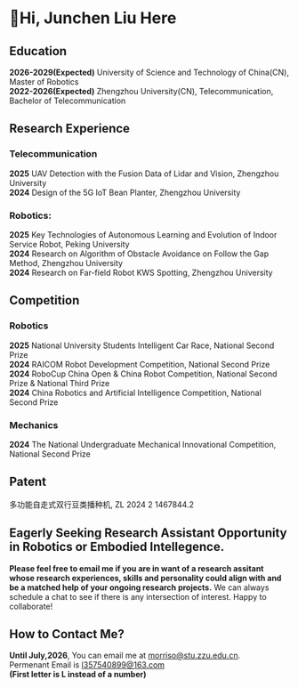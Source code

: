 # 👋Hi, Junchen Liu Here
## Education
<b>2026-2029(Expected)</b>       University of Science and Technology of China(CN), Master of Robotics</br>
<b>2022-2026(Expected)</b>       Zhengzhou University(CN), Telecommunication, Bachelor of Telecommunication
## Research Experience
  ### Telecommunication
  <b>2025</b> UAV Detection with the Fusion Data of Lidar and Vision, Zhengzhou University</br>
  <b>2024</b> Design of the 5G IoT Bean Planter, Zhengzhou University
  ### Robotics:
  <b>2025</b> Key Technologies of Autonomous Learning and Evolution of Indoor Service Robot, Peking University</br>
  <b>2024</b> Research on Algorithm of Obstacle Avoidance on Follow the Gap Method, Zhengzhou University </br>
  <b>2024</b> Research on Far-field Robot KWS Spotting, Zhengzhou University
## Competition
  ### Robotics
  <b>2025</b> National University Students Intelligent Car Race, National Second Prize</br>
  <b>2024</b> RAICOM Robot Development Competition, National Second Prize</br>
  <b>2024</b> RoboCup China Open & China Robot Competition, National Second Prize & National Third Prize</br>
  <b>2024</b> China Robotics and Artificial Intelligence Competition, National Second Prize
  ### Mechanics
  <b>2024</b> The National Undergraduate Mechanical Innovational Competition, National Second Prize</br>
## Patent
  多功能自走式双行豆类播种机, ZL 2024 2 1467844.2
## Eagerly Seeking Research Assistant Opportunity in Robotics or Embodied Intellegence.
<b>Please feel free to email me if you are in want of a research assitant whose research experiences, skills and personality could align with and be a matched help of your ongoing research projects.</b> We can always schedule a chat to see if there is any intersection of interest. Happy to collaborate!
## How to Contact Me?
  <b>Until July,2026</b>, You can email me at morriso@stu.zzu.edu.cn.</br>
  Permenant Email is l357540899@163.com</br>
  <b>(First letter is L instead of a number)</b>
<!--
**MooreMorriso/MooreMorriso** is a ✨ _special_ ✨ repository because its `README.md` (this file) appears on your GitHub profile.

Here are some ideas to get you started:

- 🔭 I’m currently working on ...
- 🌱 I’m currently learning ...
- 👯 I’m looking to collaborate on ...
- 🤔 I’m looking for help with ...
- 💬 Ask me about ...
- 📫 How to reach me: ...
- 😄 Pronouns: ...
- ⚡ Fun fact: ...
-->
